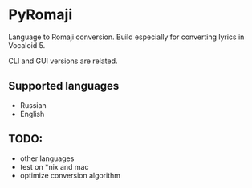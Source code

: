 # PyRomaji
Language to Romaji conversion.
Build especially for converting lyrics in Vocaloid 5.

CLI and GUI versions are related.

## Supported languages
- Russian
- English

## TODO:
- other languages
- test on *nix and mac
- optimize conversion algorithm
